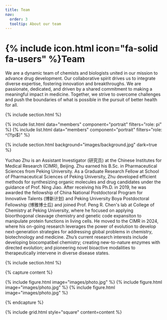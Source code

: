 ```yaml
---
title: Team
nav:
  order: 3
  tooltip: About our team
---
```


# {% include icon.html icon="fa-solid fa-users" %}Team

We are a dynamic team of chemists and biologists united in our mission to advance drug development. Our collaborative spirit drives us to integrate diverse expertise, fostering innovation and breakthroughs. We are passionate, dedicated, and driven by a shared commitment to making a meaningful impact in medicine. Together, we strive to overcome challenges and push the boundaries of what is possible in the pursuit of better health for all.

{% include section.html %}

{% include list.html data="members" component="portrait" filters="role: pi" %}
{% include list.html data="members" component="portrait" filters="role: ^(?!pi$)" %}

{% include section.html background="images/background.jpg" dark=true %}

Yuchao Zhu is an Assistant Investigator (研究员) at the Chinese Institutes for Medical Research (CIMR), Beijing. Zhu earned his B.Sc. in Pharmaceutical Sciences from Peking University. As a Graduate Research Fellow at School of Pharmaceutical Sciences of Peking University, Zhu developed efficient methods for synthesizing organic molecules and drug candidates under the guidance of Prof. Ning Jiao. After receiving his Ph.D. in 2019, he was awarded the fellowship of China National Postdoctoral Program for Innovative Talents (博新计划) and Peking University Boya Postdoctoral Fellowship (博雅博士后) and joined Prof. Peng R. Chen's lab at College of Chemistry at Peking University, where he focused on applying bioorthogonal cleavage chemistry and genetic code expansiton to manipulate protein functions in living cells. He moved to the CIMR in 2024, where his on-going research leverages the power of evolution to develop next-generation strategies for addressing global problems in chemistry, biotechnology and medicine. Zhu’s current research interests include developing biocompatibel chemistry; creating new-to-nature enzymes with directed evolution; and pioneering novel bioactive modalities to therapeutically intervene in diverse disease states.

{% include section.html %}

{% capture content %}

{% include figure.html image="images/photo.jpg" %}
{% include figure.html image="images/photo.jpg" %}
{% include figure.html image="images/photo.jpg" %}

{% endcapture %}

{% include grid.html style="square" content=content %}
